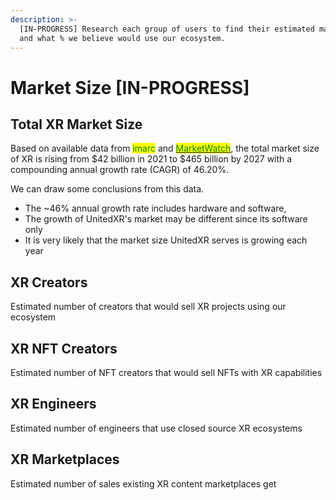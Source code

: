 ```yaml
---
description: >-
  [IN-PROGRESS] Research each group of users to find their estimated market size
  and what % we believe would use our ecosystem.
---
```


# Market Size \[IN-PROGRESS]

## Total XR Market Size

Based on available data from <mark style="color:green;">imarc</mark> and [<mark style="color:green;">MarketWatch</mark>](https://www.marketwatch.com/press-release/extended-reality-xr-market-size-2021-covid-19-impact-analysis-by-industry-trends-future-demands-growth-factors-emerging-technologies-prominent-players-future-plans-and-forecast-till-2030-2022-01-07), the total market size of XR is rising from $42 billion in 2021 to $465 billion by 2027 with a compounding annual growth rate (CAGR) of 46.20%.

We can draw some conclusions from this data.

* The \~46% annual growth rate includes hardware and software,&#x20;
* The growth of UnitedXR's market may be different since its software only
* It is very likely that the market size UnitedXR serves is growing each year

## XR Creators

Estimated number of creators that would sell XR projects using our ecosystem

## XR NFT Creators

Estimated number of NFT creators that would sell NFTs with XR capabilities

## XR Engineers

Estimated number of engineers that use closed source XR ecosystems

## XR Marketplaces

Estimated number of sales existing XR content marketplaces get
